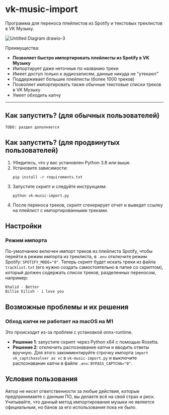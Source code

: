 # vk-music-import

Программа для переноса плейлистов из Spotify и текстовых треклистов в VK Музыку.

![Untitled Diagram drawio-3](https://user-images.githubusercontent.com/15357833/161931217-9c374cf8-749a-4966-b3f5-4e8a85194572.png)

Преимущества:
- **Позволяет быстро импортировать плейлисты из Spotify в VK Музыку**
- Импортирует даже неточные по названию треки
- Имеет доступ только к аудиозаписям, данные никуда не "утекают"
- Поддерживает большие плейлисты (более 1000 треков)
- Позволяет импортировать также обычные текстовые списки треков в VK Музыку
- Умеет обходить капчу

---

## Как запустить? (для обычных пользователей)

```
TODO: раздел дополняется
```

## Как запустить? (для продвинутых пользователей)

1. Убедитесь, что у вас установлен Python 3.8 или выше.
2. Установите зависимости:
   ```
   pip install -r requirements.txt
   ```
3. Запустите скрипт и следуйте инструкциям:
   ```
   python vk-music-import.py
   ```
4. После переноса треков, скрипт сгенерирует отчет и выведет ссылку на плейлист с импортированными треками.
   
## Настройки

### Режим импорта

По-умолчанию включен импорт треков из плейлиста Spotify, чтобы перейти в режим импорта из треклиста, в `.env` отключите режим Spotify: `SPOTIFY_MODE="0"`. Теперь скрипт будет искать треки из файла `tracklist.txt` (его нужно создать самостоятельно в папке со скриптом), который должен содержать список треков, разделенных переносом, например:
```
Khalid - Better
Billie Eilish - i love you
```

## Возможные проблемы и их решения

### Обход капчи не работает на macOS на M1

Это происходит из-за проблем с установкой onnx-runtime.

- **Решение 1**: запустите скрипт через Python x64 с помощью Rosetta.
- **Решение 2**: отключить распознавание капчи и вводить ответы вручную. Для этого закомментируйте строчку импорта `import vk_captchasolver as vc` в `vk-music-import.py` и выключите распознавание капчи в файле `.env`: `BYPASS_CAPTCHA="0"`.

## Условия пользования

Автор не несет ответственности за любые действия, которые предпринимаете с данным ПО, вы делаете всё на свой страх и риск.
Учитывайте, что данный метод импортирования музыки не является официальным, но банов за его использования пока не было.
